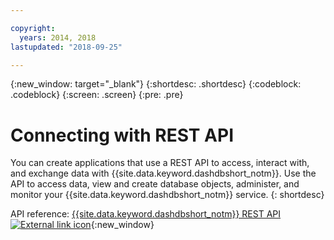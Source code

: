 ```yaml
---

copyright:
  years: 2014, 2018
lastupdated: "2018-09-25"

---
```


<!-- Attribute definitions --> 
{:new_window: target="_blank"}
{:shortdesc: .shortdesc}
{:codeblock: .codeblock}
{:screen: .screen}
{:pre: .pre}

# Connecting with REST API

You can create applications that use a REST API to access, interact with, and exchange data with {{site.data.keyword.dashdbshort_notm}}. Use the API to access data, view and create database objects, administer, and monitor your {{site.data.keyword.dashdbshort_notm}} service.
{: shortdesc}

API reference: [{{site.data.keyword.dashdbshort_notm}} REST API ![External link icon](../../icons/launch-glyph.svg "External link icon")](http://ibm.biz/db2whc_api){:new_window}
    


